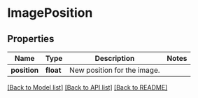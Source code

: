 # ImagePosition

## Properties
Name | Type | Description | Notes
------------ | ------------- | ------------- | -------------
**position** | **float** | New position for the image. | 

[[Back to Model list]](../README.md#documentation-for-models) [[Back to API list]](../README.md#documentation-for-api-endpoints) [[Back to README]](../README.md)


